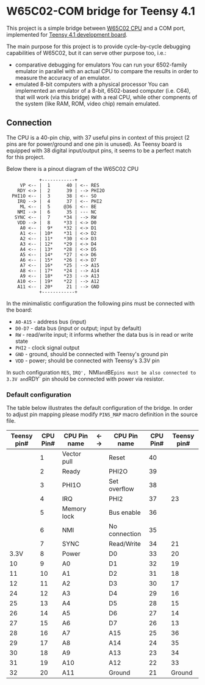 # W65C02-COM bridge for Teensy 4.1

This project is a simple bridge between [W65C02 CPU](https://westerndesigncenter.com/wdc/documentation/w65c02s.pdf)
and a COM port, implemented for [Teensy 4.1 development board](https://www.pjrc.com/store/teensy41.html).

The main purpose for this project is to provide cycle-by-cycle debugging capabilities of W65C02, but it can serve
other purpose too, i.e.:

- comparative debugging for emulators
    You can run your 6502-family emulator in parallel with an actual CPU to compare the results
    in order to measure the accuracy of an emulator.
- emulated 8-bit computers with a physical processor
    You can implemented an emulator of a 8-bit, 6502-based computer (i.e. C64), that will work
    (via this bridge) with a real CPU, while other compnents of the system (like RAM, ROM,
    video chip) remain emulated.

## Connection

The CPU is a 40-pin chip, with 37 useful pins in context of this project (2 pins are for
power/ground and one pin is unused). As Teensy board is equipped with 38 digital input/output pins,
it seems to be a perfect match for this project.

Below there is a pinout diagram of the W65C02 CPU

```text
            +------------+
     VP <-- |  1      40 | <-- RES
    RDY <-> |  2      39 | --> PHI2O
  PHI1O <-- |  3      38 | <-- SO
    IRQ --> |  4      37 | <-- PHI2
     ML <-- |  5     @36 | <-- BE
    NMI --> |  6      35 | --- NC
   SYNC <-- |  7     *34 | --> RW
    VDD --> |  8     *33 | <-> D0
     A0 <-- |  9*    *32 | <-> D1
     A1 <-- | 10*    *31 | <-> D2
     A2 <-- | 11*    *30 | <-> D3
     A3 <-- | 12*    *29 | <-> D4
     A4 <-- | 13*    *28 | <-> D5
     A5 <-- | 14*    *27 | <-> D6
     A6 <-- | 15*    *26 | <-> D7
     A7 <-- | 16*    *25 | --> A15
     A8 <-- | 17*    *24 | --> A14
     A9 <-- | 18*    *23 | --> A13
    A10 <-- | 19*    *22 | --> A12
    A11 <-- | 20*     21 | --> GND
            +------------+
```

In the minimalistic configuration the following pins must be connected with the board:
- `A0-A15` - address bus (input)
- `D0-D7` - data bus (input or output; input by default)
- `RW` - read/write input; it informs whether the data bus is in read or write state
- `PHI2` - clock signal output
- `GND` - ground, should be connected with Teensy's ground pin
- `VDD` - power; should be connected with Teensy's 3.3V pin

In such configuration `RES`, `IRQ', `NMI` and `BE` pins must be also connected to 3.3V
and `RDY` pin should be connected with power via resistor.

### Default configuration

The table below illustrates the default configuration of the bridge. In order to adjust pin mapping
please modify `PINS_MAP` macro definition in the source file.

| Teensy pin# | CPU Pin# | CPU Pin name | ←  → | CPU Pin name | CPU Pin# | Teensy pin# |
| ----------- | -------- | ------------ | ---- | ------------ | -------- | ----------- |
|             |        1 | Vector pull  |      | Reset        | 40       |             |
|             |        2 | Ready        |      | PHI2O        | 39       |             |
|             |        3 | PHI1O        |      | Set overflow | 38       |             |
|             |        4 | IRQ          |      | PHI2         | 37       | 23          |
|             |        5 | Memory lock  |      | Bus enable   | 36       |             |
|             |        6 | NMI          |      | No connection| 35       |             |
|             |        7 | SYNC         |      | Read/Write   | 34       | 21          |
| 3.3V        |        8 | Power        |      | D0           | 33       | 20          |
| 10          |        9 | A0           |      | D1           | 32       | 19          |
| 11          |       10 | A1           |      | D2           | 31       | 18          |
| 12          |       11 | A2           |      | D3           | 30       | 17          |
| 24          |       12 | A3           |      | D4           | 29       | 16          |
| 25          |       13 | A4           |      | D5           | 28       | 15          |
| 26          |       14 | A5           |      | D6           | 27       | 14          |
| 27          |       15 | A6           |      | D7           | 26       | 13          |
| 28          |       16 | A7           |      | A15          | 25       | 36          |
| 29          |       17 | A8           |      | A14          | 24       | 35          |
| 30          |       18 | A9           |      | A13          | 23       | 34          |
| 31          |       19 | A10          |      | A12          | 22       | 33          |
| 32          |       20 | A11          |      | Ground       | 21       | Ground      |
